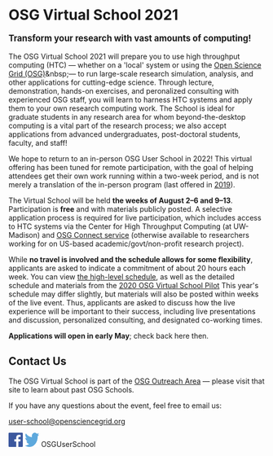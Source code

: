 # OSG Virtual School 2021

<p style="font-size: larger; font-weight: bold;">Transform your research with vast amounts of computing!</p>

The OSG Virtual School 2021 will prepare you to use high throughput computing (HTC)&nbsp;&mdash;
whether on a 'local' system or using the 
[Open Science Grid (OSG)](https://www.youtube.com/watch?v=t2PzIy-vvaE&list=PLBWb4iScSWcPy7LQ4BuXmm8Z2xO4ZW1J_)&nbsp;&mdash;
to run large-scale research simulation, analysis, and other applications for cutting-edge science.
Through lecture, demonstration, hands-on exercises, and peronalized consulting with experienced OSG staff,
you will learn to harness HTC systems and apply them to your own research computing work.
The School is ideal for graduate students in any research area for whom beyond-the-desktop computing 
is a vital part of the research process; we also accept applications from advanced undergraduates, 
post-doctoral students, faculty, and staff!

We hope to return to an in-person OSG User School in 2022! This virtual offering has been tuned for remote 
participation, with the goal of helping attendees get their own work running within a two-week period, and 
is not merely a translation of the in-person program (last offered in [2019](https://opensciencegrid.org/user-school-2019/)).

The Virtual School will be held **the weeks of August 2&ndash;6 and 9&ndash;13**. 
Participation is **free** and with materials publicly posted. A selective application process is required 
for live participation, which includes access to HTC systems via the Center for High Throughput Computing (at UW-Madison)
and [OSG Connect service](https://www.osgconnect.net/) (otherwise available to researchers working for 
on US-based academic/govt/non-profit research project).

While **no travel is involved and the schedule allows for some flexibility**,
applicants are asked to indicate a commitment of about 20 hours each week. You can view [the high-level schedule](schedule.md), 
as well as the detailed schedule and materials from the 
[2020 OSG Virtual School Pilot](https://opensciencegrid.org/virtual-school-pilot-2020/) 
This year's schedule may differ slightly, but materials will also be posted within weeks of the live event. 
Thus, applicants are asked to discuss how the 
live experience will be important to their success, including live presentations and discussion, 
personalized consulting, and designated co-working times.

**Applications will open in early May**; check back here then.

## Contact Us

The OSG Virtual School is part of the
[OSG Outreach Area](https://opensciencegrid.org/outreach/)&nbsp;&mdash; please visit that site to
learn about past OSG Schools.

If you have any questions about the event, feel free to email us:

<user-school@opensciencegrid.org>

<a href="https://www.facebook.com/OSGUserSchool" target="_blank" style="border: 0px none black; text-decoration: none;"><img src="files/FB-f-Logo__blue_512.png" height="28" width="28" alt="Facebook logo"></a>   <a href="https://twitter.com/OSGUserSchool" target="_blank" style="border: 0px none black; text-decoration: none;"><img src="files/Twitter_logo_blue.png" style="height: 28px; width: 28px; background-color: white;" alt="Twitter logo"></a>   OSGUserSchool
